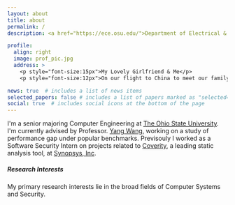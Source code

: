 ```yaml
---
layout: about
title: about
permalink: /
description: <a href="https://ece.osu.edu/">Department of Electrical & Computer Engineering</a> • <a href="https://www.osu.edu/">The Ohio State University</a>

profile:
  align: right
  image: prof_pic.jpg
  address: >
    <p style="font-size:15px">My Lovely Girlfriend & Me</p>
    <p style="font-size:12px">On our flight to China to meet our family who were greatly affected by COVID-19. Get Vaccinated!</p>

news: true  # includes a list of news items
selected_papers: false # includes a list of papers marked as "selected={true}"
social: true  # includes social icons at the bottom of the page
---
```

I'm a senior majoring Computer Engineering at [The Ohio State University](https://www.osu.edu/). I'm currently advised by Professor. [Yang Wang](http://web.cse.ohio-state.edu/~wang.7564/), working on a study of performance gap under popular benchmarks. Previsouly I worked as a Software Security Intern on projects related to [Coverity](https://en.wikipedia.org/wiki/Coverity), a leading static analysis tool, at [Synopsys, Inc](https://www.synopsys.com/).

##### **Research Interests**
My primary research interests lie in the broad fields of Computer Systems and Security.
